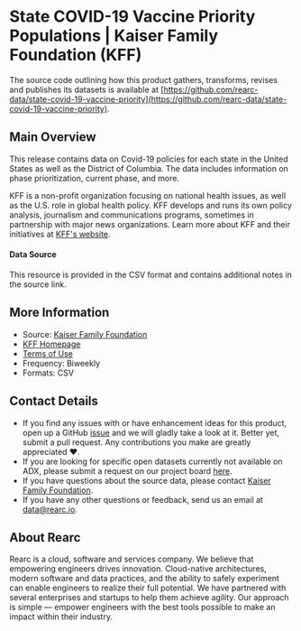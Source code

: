 # State COVID-19 Vaccine Priority Populations | Kaiser Family Foundation (KFF)

The source code outlining how this product gathers, transforms, revises and publishes its datasets is available at [https://github.com/rearc-data/state-covid-19-vaccine-priority](https://github.com/rearc-data/state-covid-19-vaccine-priority).

## Main Overview

This release contains data on Covid-19 policies for each state in the United States as well as the District of Columbia. The data includes information on phase prioritization, current phase, and more.

KFF is a non-profit organization focusing on national health issues, as well as the U.S. role in global health policy. KFF develops and runs its own policy analysis, journalism and communications programs, sometimes in partnership with major news organizations. Learn more about KFF and their initiatives at [KFF's website](https://www.kff.org/).

#### Data Source
This resource is provided in the CSV format and contains additional notes in the source link.

## More Information
- Source: [Kaiser Family Foundation](https://www.kff.org/report-section/state-covid-19-data-and-policy-actions-policy-actions/)
- [KFF Homepage](https://www.kff.org/)
- [Terms of Use](https://www.kff.org/permissions-citations-reprints/)
- Frequency: Biweekly
- Formats: CSV

## Contact Details
- If you find any issues with or have enhancement ideas for this product, open up a GitHub [issue](https://github.com/rearc-data/state-covid-19-vaccine-priority/issues) and we will gladly take a look at it. Better yet, submit a pull request. Any contributions you make are greatly appreciated :heart:.
- If you are looking for specific open datasets currently not available on ADX, please submit a request on our project board [here](https://github.com/orgs/rearc-data/projects/1).
- If you have questions about the source data, please contact [Kaiser Family Foundation](https://www.kff.org/contact-us/).
- If you have any other questions or feedback, send us an email at data@rearc.io.

## About Rearc
Rearc is a cloud, software and services company. We believe that empowering engineers drives innovation. Cloud-native architectures, modern software and data practices, and the ability to safely experiment can enable engineers to realize their full potential. We have partnered with several enterprises and startups to help them achieve agility. Our approach is simple — empower engineers with the best tools possible to make an impact within their industry.
